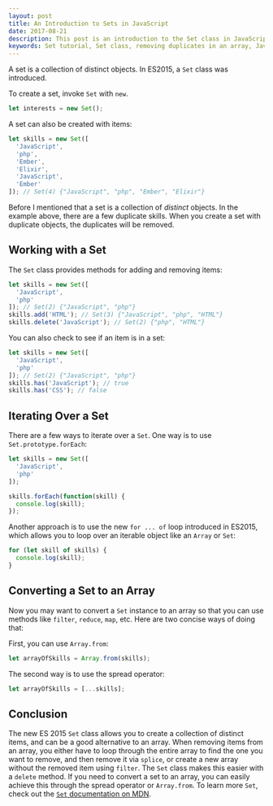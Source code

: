 ```yaml
---
layout: post
title: An Introduction to Sets in JavaScript
date: 2017-08-21
description: This post is an introduction to the Set class in JavaScript.
keywords: Set tutorial, Set class, removing duplicates in an array, JavaScript Set, Set, js Set, ES6 Set, ES2015 Set
---
```


A set is a collection of distinct objects. In ES2015, a `Set` class was introduced.

To create a set, invoke `Set` with `new`.

```js
let interests = new Set();
```

A set can also be created with items:

```js
let skills = new Set([
  'JavaScript',
  'php',
  'Ember',
  'Elixir',
  'JavaScript',
  'Ember'
]); // Set(4) {"JavaScript", "php", "Ember", "Elixir"}
```

Before I mentioned that a set is a collection of _distinct_ objects. In the example above, there are a few duplicate skills. When you create a set with duplicate objects, the duplicates will be removed.

## Working with a Set

The `Set` class provides methods for adding and removing items:

```js
let skills = new Set([
  'JavaScript',
  'php'
]); // Set(2) {"JavaScript", "php"}
skills.add('HTML'); // Set(3) {"JavaScript", "php", "HTML"}
skills.delete('JavaScript'); // Set(2) {"php", "HTML"}
```

You can also check to see if an item is in a set:

```js
let skills = new Set([
  'JavaScript',
  'php'
]); // Set(2) {"JavaScript", "php"}
skills.has('JavaScript'); // true
skills.has('CSS'); // false
```

## Iterating Over a Set

There are a few ways to iterate over a `Set`. One way is to use `Set.prototype.forEach`:

```js
let skills = new Set([
  'JavaScript',
  'php'
]);

skills.forEach(function(skill) {
  console.log(skill);
});
```

Another approach is to use the new `for ... of` loop introduced in ES2015, which allows you to loop over an iterable object like an `Array` or `Set`:

```js
for (let skill of skills) {
  console.log(skill);
}
```

## Converting a Set to an Array

Now you may want to convert a `Set` instance to an array so that you can use methods like `filter`, `reduce`, `map`, etc. Here are two concise ways of doing that:

First, you can use `Array.from`:

```js
let arrayOfSkills = Array.from(skills);
```

The second way is to use the spread operator:

```js
let arrayOfSkills = [...skills];
```

## Conclusion

The new ES 2015 `Set` class allows you to create a collection of distinct items, and can be a good alternative to an array. When removing items from an array, you either have to loop through the entire array to find the one you want to remove, and then remove it via `splice`, or create a new array without the removed item using `filter`. The `Set` class makes this easier with a `delete` method. If you need to convert a set to an array, you can easily achieve this through the spread operator or `Array.from`. To learn more `Set`, check out the [`Set` documentation on MDN](https://developer.mozilla.org/en-US/docs/Web/JavaScript/Reference/Global_Objects/Set).
